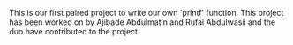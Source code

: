 This is our first paired  project to write our own 'printf' function. This project has been worked on by Ajibade Abdulmatin and Rufai Abdulwasii and the duo have contributed to the project.
